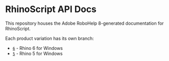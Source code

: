 # RhinoScript API Docs

This repository houses the Adobe RoboHelp 8-generated documentation for RhinoScript. 

Each product variation has its own branch:

* [`6`](../../tree/6) - Rhino 6 for Windows
* [`5`](../../tree/5) - Rhino 5 for Windows
